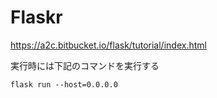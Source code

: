 # Flaskr

https://a2c.bitbucket.io/flask/tutorial/index.html


実行時には下記のコマンドを実行する

```
flask run --host=0.0.0.0
```
